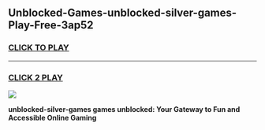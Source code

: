 
## Unblocked-Games-unblocked-silver-games-Play-Free-3ap52
<h3>
<a href="https://premium76.site?title=unblocked-silver-games&ref=09A">CLICK TO PLAY</a></h3>
<hr>

<h3>
<a href="https://premium76.site?title=unblocked-silver-games&ref=09A">CLICK 2 PLAY</a>
  
</h3>

<a href="https://premium76.site?title=unblocked-silver-games&ref=09A"><img src="https://clearcache.store/games.png"></a>


**unblocked-silver-games games unblocked: Your Gateway to Fun and Accessible Online Gaming**
